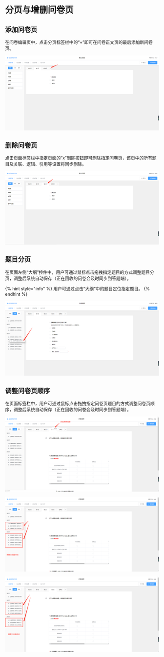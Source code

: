 # 分页与增删问卷页

## 添加问卷页

在问卷编辑页中，点击分页标签栏中的“+”即可在问卷正文页的最后添加新问卷页。

![&#x6DFB;&#x52A0;&#x95EE;&#x5377;&#x9875;](../../.gitbook/assets/image%20%28204%29.png)

## 删除问卷页

点击页面标签栏中指定页面的“x”删除按钮即可删除指定问卷页，该页中的所有题目及关联、逻辑、引用等设置将同步删除。

![&#x5220;&#x9664;&#x95EE;&#x5377;&#x9875;](../../.gitbook/assets/image%20%2834%29.png)

## 题目分页

在页面左侧“大纲”控件中，用户可通过鼠标点击拖拽指定题目的方式调整题目分页，调整后系统自动保存（正在回收的问卷会及时同步到答题端）。

{% hint style="info" %}
用户可通过点击“大纲”中的题目定位指定题目。
{% endhint %}

![&#x8C03;&#x6574;&#x9898;&#x76EE;&#x5206;&#x9875;](../../.gitbook/assets/image%20%28166%29.png)

## 调整问卷页顺序

在页面标签栏中，用户可通过鼠标点击拖拽指定问卷页题目的方式调整问卷页顺序，调整后系统自动保存（正在回收的问卷会及时同步到答题端）。

![&#x9F20;&#x6807;&#x70B9;&#x51FB;&#x62D6;&#x62FD;&#x95EE;&#x5377;&#x9875;](../../.gitbook/assets/image%20%28257%29.png)

![&#x8C03;&#x6574;&#x95EE;&#x5377;&#x9875;&#x987A;&#x5E8F;&#x524D;](../../.gitbook/assets/image%20%2827%29.png)

![&#x8C03;&#x6574;&#x95EE;&#x5377;&#x9875;&#x987A;&#x5E8F;&#x540E;](../../.gitbook/assets/image%20%2839%29.png)


